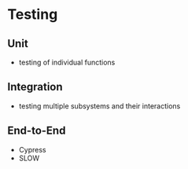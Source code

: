 # Testing

## Unit
- testing of individual functions

## Integration
- testing multiple subsystems and their interactions

## End-to-End
- Cypress
- SLOW

